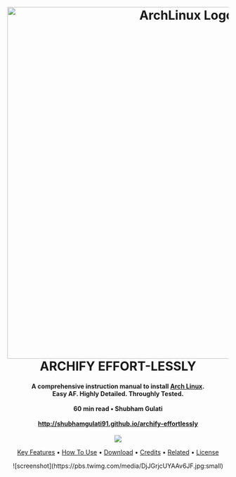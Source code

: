 <h1 align="center">
  <br>
  <a href="http://www.amitmerchant.com/electron-markdownify"><img src="https://raw.githubusercontent.com/shubhamgulati91/archify-effortlessly/master/arch-logo.png" alt="ArchLinux Logo" width="800"></a>
  <br>ARCHIFY EFFORT-LESSLY
  <h4 align="center">A comprehensive instruction manual to install <a href="https://www.archlinux.org" target="_blank">Arch Linux</a>.
  <br>Easy AF. Highly Detailed. Throughly Tested.
  <br><br>60 min read  •  Shubham Gulati
  <br><br><a href="http://shubhamgulati91.github.io/archify-effortlessly" target="_blank">http://shubhamgulati91.github.io/archify-effortlessly
  </h4>
</h1>

<p align="center">
  <a href="https://www.paypal.me/shubhamgulati91">
    <img src="https://img.shields.io/badge/$-donate-ff69b4.svg?maxAge=2592000&amp;style=flat">
  </a>
</p>

<p align="center">
  <a href="#key-features">Key Features</a> •
  <a href="#how-to-use">How To Use</a> •
  <a href="#download">Download</a> •
  <a href="#credits">Credits</a> •
  <a href="#related">Related</a> •
  <a href="#license">License</a>
</p>

<p align="center">
![screenshot](https://pbs.twimg.com/media/DjJGrjcUYAAv6JF.jpg:small)
</p
